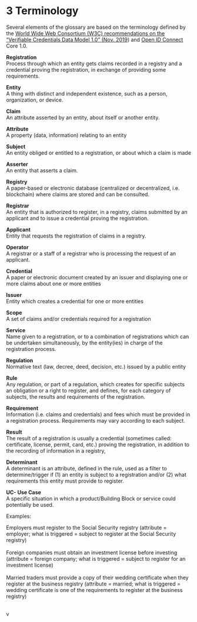 # 3 Terminology

Several elements of the glossary are based on the terminology defined by the [World Wide Web Consortium (W3C) recommendations on the “Verifiable Credentials Data Model 1.0” (Nov. 2019](https://www.w3.org/TR/vc-data-model/#terminology)) and [Open ID Connect ](https://openid.net/specs/openid-connect-core-1\_0.html#Terminology)Core 1.0.

**Registration**\
Process through which an entity gets claims recorded in a registry and a credential proving the registration, in exchange of providing some requirements.

**Entity**\
A thing with distinct and independent existence, such as a person, organization, or device.

**Claim**\
An attribute asserted by an entity, about itself or another entity.

**Attribute**\
A property (data, information) relating to an entity

**Subject**\
An entity obliged or entitled to a registration, or about which a claim is made

**Asserter**\
An entity that asserts a claim.

**Registry**\
A paper-based or electronic database (centralized or decentralized, i.e. blockchain) where claims are stored and can be consulted.

**Registrar**\
An entity that is authorized to register, in a registry, claims submitted by an applicant and to issue a credential proving the registration.

**Applicant**\
Entity that requests the registration of claims in a registry.

**Operator**\
A registrar or a staff of a registrar who is processing the request of an applicant.

**Credential**\
A paper or electronic document created by an issuer and displaying one or more claims about one or more entities

**Issuer**\
Entity which creates a credential for one or more entities

**Scope**\
A set of claims and/or credentials required for a registration

**Service**\
Name given to a registration, or to a combination of registrations which can be undertaken simultaneously, by the entity(ies) in charge of the registration process.

**Regulation**\
Normative text (law, decree, deed, decision, etc.) issued by a public entity

**Rule**\
Any regulation, or part of a regulation, which creates for specific subjects an obligation or a right to register, and defines, for each category of subjects, the results and requirements of the registration.

**Requirement**\
Information (i.e. claims and credentials) and fees which must be provided in a registration process. Requirements may vary according to each subject.

**Result**\
The result of a registration is usually a credential (sometimes called: certificate, license, permit, card, etc.) proving the registration, in addition to the recording of information in a registry,

**Determinant**\
A determinant is an attribute, defined in the rule, used as a filter to determine/trigger if (1) an entity is subject to a registration and/or (2) what requirements this entity must provide to register.&#x20;

**UC- Use Case**\
A specific situation in which a product/Building Block or service could potentially be used.

Examples:

Employers must register to the Social Security registry (attribute = employer; what is triggered = subject to register at the Social Security registry)\
\
Foreign companies must obtain an investment license before investing (attribute = foreign company; what is triggered = subject to register for an investment license)\
\
Married traders must provide a copy of their wedding certificate when they register at the business registry (attribute = married; what is triggered = wedding certificate is one of the requirements to register at the business registry)

\
v
